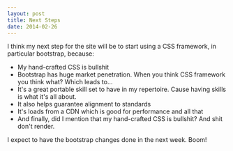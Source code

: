 ```yaml
---
layout: post
title: Next Steps
date: 2014-02-26
---
```


I think my next step for the site will be to start using a CSS framework, in particular bootstrap, because:

* My hand-crafted CSS is bullshit
* Bootstrap has huge market penetration.  When you think CSS framework you think what?  Which leads to...
* It's a great portable skill set to have in my repertoire.  Cause having skills is what it's all about.
* It also helps guarantee alignment to standards
* It's loads from a CDN which is good for performance and all that
* And finally, did I mention that my hand-crafted CSS is bullshit?  And shit don't render.

I expect to have the bootstrap changes done in the next week.  Boom!